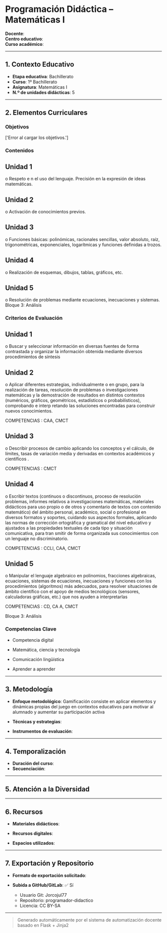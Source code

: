 # Programación Didáctica – Matemáticas I

**Docente**:   
**Centro educativo**:   
**Curso académico**:   

---

## 1. Contexto Educativo

- **Etapa educativa**: Bachillerato
- **Curso**: 1º Bachillerato
- **Asignatura**: Matemáticas I
- **N.º de unidades didácticas**: 5

---

## 2. Elementos Curriculares

### Objetivos
['Error al cargar los objetivos.']
### Contenidos

## Unidad 1
o Respeto e n el uso del lenguaje. Precisión en la expresión de ideas matemáticas.

## Unidad 2
o Activación de conocimientos previos.

## Unidad 3
o Funciones básicas: polinómicas, racionales sencillas, valor absoluto, raíz, 
trigonométricas, exponenciales, logarítmicas y funciones definidas a trozos.

## Unidad 4
o Realización de esquemas, dibujos, tablas, gráficos, etc.

## Unidad 5
o Resolución de problemas mediante ecuaciones, inecuaciones y sistemas.  
Bloque 3: Análisis


### Criterios de Evaluación

## Unidad 1
o Buscar y seleccionar información en diversas fuentes de forma contrastada y 
organizar la información obtenida mediante diversos procedimientos de síntesis

## Unidad 2
o Aplicar diferentes estrategias, individualmente o en grupo, para la realización de 
tareas, resolución de problemas o investigaciones matemáticas y la 
demostración de resultados en distintos contextos (numéricos, gráficos, 
geométricos, estadísticos o probabilísticos), comprobando e interp retando las 
soluciones encontradas para construir nuevos conocimientos.  
 
COMPETENCIAS : CAA, CMCT

## Unidad 3
o Describir procesos de cambio aplicando los conceptos y el cálculo, de límites, 
tasas de variación media y derivadas en contextos académicos y científicos . 
 
COMPETENCIAS : CMCT

## Unidad 4
o Escribir textos (continuos o discontinuos, proceso de resolución problemas, 
informes relativos a investigaciones matemáticas, materiales didácticos para uso 
propio o de otros y comentario de textos con contenido matemático) del ámbito 
personal, académico, social o profesional en diversos formatos y soportes, 
cuidando sus aspectos formales, aplicando las normas de corrección ortográfica 
y gramatical del nivel educativo  y ajustados a las propiedades textuales de cada 
tipo y  situación comunicativa, para tran smitir de forma organizada sus 
conocimientos con un lenguaje no discriminatorio.  
 
COMPETENCIAS : CCLI, CAA, CMCT

## Unidad 5
o Manipular el lenguaje algebraico en polinomios, fracciones algebraicas, 
ecuaciones, sistemas de ecuaciones, inecuaciones y funciones con los 
procedimientos (algoritmos) más adecuados, para resolver situaciones de 
ámbito científico con el apoyo de medios tecnológicos (sensores, calculadoras 
gráficas, etc.) que nos ayuden a interpretarlas  
 
COMPETENCIAS : CD, CA A, CMCT  
 
 
Bloque 3: Análisis


### Competencias Clave


- Competencia digital

- Matemática, ciencia y tecnología

- Comunicación lingüística

- Aprender a aprender



---

## 3. Metodología

- **Enfoque metodológico**: Gamificación consiste en aplicar elementos y dinámicas propias del juego en contextos educativos para motivar al alumnado y aumentar su participación activa
- **Técnicas y estrategias**:  
  
- **Instrumentos de evaluación**: 

---

## 4. Temporalización

- **Duración del curso**: 
- **Secuenciación**:  
  

---

## 5. Atención a la Diversidad



---

## 6. Recursos

- **Materiales didácticos**:  
  
- **Recursos digitales**:  
  
- **Espacios utilizados**: 

---

## 7. Exportación y Repositorio

- **Formato de exportación solicitado**: 
- **Subida a GitHub/GitLab**: ✅ Sí

  - Usuario Git: Jorcojul77
  - Repositorio: programador-didactico
  - Licencia: CC BY-SA


---

> Generado automáticamente por el sistema de automatización docente basado en Flask + Jinja2